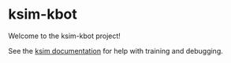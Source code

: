 # ksim-kbot

Welcome to the ksim-kbot project!

See the [ksim documentation](https://docs.kscale.dev/docs/ksim) for help with training and debugging. 
